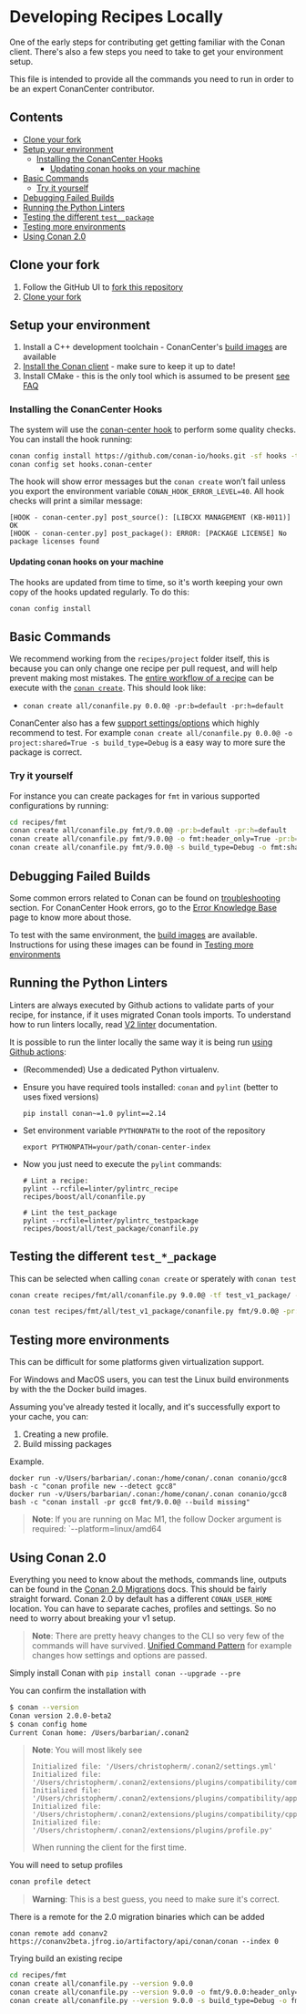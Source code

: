 # Developing Recipes Locally

One of the early steps for contributing get getting familiar with the Conan client. There's also a few steps you need to take to get your environment setup.

This file is intended to provide all the commands you need to run in order to be an expert ConanCenter contributor.

<!-- toc -->
## Contents

  * [Clone your fork](#clone-your-fork)
  * [Setup your environment](#setup-your-environment)
    * [Installing the ConanCenter Hooks](#installing-the-conancenter-hooks)
      * [Updating conan hooks on your machine](#updating-conan-hooks-on-your-machine)
  * [Basic Commands](#basic-commands)
    * [Try it yourself](#try-it-yourself)
  * [Debugging Failed Builds](#debugging-failed-builds)
  * [Running the Python Linters](#running-the-python-linters)
  * [Testing the different `test__package`](#testing-the-different-test__package)
  * [Testing more environments](#testing-more-environments)
  * [Using Conan 2.0](#using-conan-20)<!-- endToc -->

## Clone your fork

1. Follow the GitHub UI to [fork this repository](https://github.com/conan-io/conan-center-index/fork)
2. [Clone your fork](https://docs.github.com/en/repositories/creating-and-managing-repositories/cloning-a-repository)

## Setup your environment

1. Install a C++ development toolchain - ConanCenter's [build images](#testing-more-environments) are available
2. [Install the Conan client](https://docs.conan.io/en/latest/installation.html) - make sure to keep it up to date!
3. Install CMake - this is the only tool which is assumed to be present
   [see FAQ](faqs.md#why-recipes-that-use-build-tools-like-cmake-that-have-packages-in-conan-center-do-not-use-it-as-a-build-require-by-default)

### Installing the ConanCenter Hooks

The system will use the [conan-center hook](https://github.com/conan-io/hooks) to perform some quality checks. You can install the hook running:

```sh
conan config install https://github.com/conan-io/hooks.git -sf hooks -tf hooks
conan config set hooks.conan-center
```

The hook will show error messages but the `conan create` won’t fail unless you export the environment variable `CONAN_HOOK_ERROR_LEVEL=40`.
All hook checks will print a similar message:

```
[HOOK - conan-center.py] post_source(): [LIBCXX MANAGEMENT (KB-H011)] OK
[HOOK - conan-center.py] post_package(): ERROR: [PACKAGE LICENSE] No package licenses found
```

#### Updating conan hooks on your machine

The hooks are updated from time to time, so it's worth keeping your own copy of the hooks updated regularly. To do this:

```sh
conan config install
```

## Basic Commands

We recommend working from the `recipes/project` folder itself, this is because you can only change one recipe per pull request, and will help prevent making most mistakes. The [entire workflow of a recipe](https://docs.conan.io/en/latest/developing_packages/package_dev_flow.html) can be execute with the [`conan create`](https://docs.conan.io/en/latest/reference/commands/creator/create.html). This should look like:

* `conan create all/conanfile.py 0.0.0@ -pr:b=default -pr:h=default`

ConanCenter also has a few [support settings/options](supported_platforms_and_configurations.md) which highly recommend to test. For example
`conan create all/conanfile.py 0.0.0@ -o project:shared=True -s build_type=Debug` is a easy way to more sure the package is correct.

### Try it yourself

For instance you can create packages for `fmt` in various supported configurations by running:

```sh
cd recipes/fmt
conan create all/conanfile.py fmt/9.0.0@ -pr:b=default -pr:h=default
conan create all/conanfile.py fmt/9.0.0@ -o fmt:header_only=True -pr:b=default -pr:h=default
conan create all/conanfile.py fmt/9.0.0@ -s build_type=Debug -o fmt:shared=True -pr:b=default -pr:h=default
```

## Debugging Failed Builds

Some common errors related to Conan can be found on [troubleshooting](https://docs.conan.io/en/latest/faq/troubleshooting.html) section.
For ConanCenter Hook errors, go to the [Error Knowledge Base](error_knowledge_base.md) page to know more about those.

To test with the same environment, the [build images](supported_platforms_and_configurations.md#build-images) are available.
Instructions for using these images can be found in [Testing more environments](#testing-more-environments)

## Running the Python Linters

Linters are always executed by Github actions to validate parts of your recipe, for instance, if it uses migrated Conan tools imports.
To understand how to run linters locally, read [V2 linter](v2_linter.md) documentation.

It is possible to run the linter locally the same way it is being run [using Github actions](../.github/workflows/linter-conan-v2.yml):

 * (Recommended) Use a dedicated Python virtualenv.
 * Ensure you have required tools installed: `conan` and `pylint` (better to uses fixed versions)

   ```
   pip install conan~=1.0 pylint==2.14
   ```

 * Set environment variable `PYTHONPATH` to the root of the repository

   ```
   export PYTHONPATH=your/path/conan-center-index
   ```

  * Now you just need to execute the `pylint` commands:

    ```
    # Lint a recipe:
    pylint --rcfile=linter/pylintrc_recipe recipes/boost/all/conanfile.py

    # Lint the test_package
    pylint --rcfile=linter/pylintrc_testpackage recipes/boost/all/test_package/conanfile.py
    ```

## Testing the different `test_*_package`

This can be selected when calling `conan create` or sperately with `conan test`

```sh
conan create recipes/fmt/all/conanfile.py 9.0.0@ -tf test_v1_package/ -pr:b=default -pr:h=default
```

```sh
conan test recipes/fmt/all/test_v1_package/conanfile.py fmt/9.0.0@ -pr:h=default -pr:b=default
```

## Testing more environments

This can be difficult for some platforms given virtualization support.

For Windows and MacOS users, you can test the Linux build environments by with the the Docker build images.

Assuming you've already tested it locally, and it's successfully export to your cache, you can:

1. Creating a new profile.
2. Build missing packages

Example.

```
docker run -v/Users/barbarian/.conan:/home/conan/.conan conanio/gcc8 bash -c "conan profile new --detect gcc8"
docker run -v/Users/barbarian/.conan:/home/conan/.conan conanio/gcc8 bash -c "conan install -pr gcc8 fmt/9.0.0@ --build missing"
```

> **Note**: If you are running on Mac M1, the follow Docker argument is required: `--platform=linux/amd64

## Using Conan 2.0

Everything you need to know about the methods, commands line, outputs can be found in the
[Conan 2.0 Migrations](https://docs.conan.io/en/latest/conan_v2.html) docs. This should be fairly straight forward.
Conan 2.0 by default has a different `CONAN_USER_HOME` location. You can have to separate caches, profiles
and settings. So no need to worry about breaking your v1 setup.

> **Note**: There are pretty heavy changes to the CLI so very few of the commands will have survived.
> [Unified Command Pattern](https://docs.conan.io/en/latest/migrating_to_2.0/commands.html#unified-patterns-in-command-arguments)
> for example changes how settings and options are passed.


Simply install Conan with `pip install conan --upgrade --pre`

You can confirm the installation with

```sh
$ conan --version
Conan version 2.0.0-beta2
$ conan config home
Current Conan home: /Users/barbarian/.conan2
```

> **Note**: You will most likely see
> ```
> Initialized file: '/Users/christopherm/.conan2/settings.yml'
> Initialized file: '/Users/christopherm/.conan2/extensions/plugins/compatibility/compatibility.py'
> Initialized file: '/Users/christopherm/.conan2/extensions/plugins/compatibility/app_compat.py'
> Initialized file: '/Users/christopherm/.conan2/extensions/plugins/compatibility/cppstd_compat.py'
> Initialized file: '/Users/christopherm/.conan2/extensions/plugins/profile.py'
> ```
> When running the client for the first time.

You will need to setup profiles

```sh
conan profile detect
```

> **Warning**: This is a best guess, you need to make sure it's correct.

There is a remote for the 2.0 migration binaries which can be added

```
conan remote add conanv2 https://conanv2beta.jfrog.io/artifactory/api/conan/conan --index 0
```

Trying build an existing recipe

```sh
cd recipes/fmt
conan create all/conanfile.py --version 9.0.0
conan create all/conanfile.py --version 9.0.0 -o fmt/9.0.0:header_only=True
conan create all/conanfile.py --version 9.0.0 -s build_type=Debug -o fmt/9.0.0:shared=True
```
